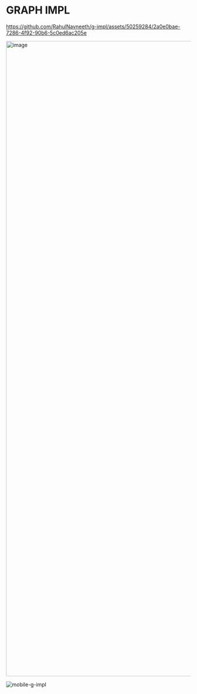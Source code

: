 # GRAPH IMPL

https://github.com/RahulNavneeth/g-impl/assets/50259284/2a0e0bae-7286-4f92-90b6-5c0ed6ac205e

<img width="1728" alt="image" src="https://github.com/RahulNavneeth/g-impl/assets/50259284/e9cd4527-4ec2-407f-aa4b-764aeac818bf">

![mobile-g-impl](https://github.com/RahulNavneeth/g-impl/assets/50259284/e3e44759-322c-4696-937d-4ea383e03bca)

